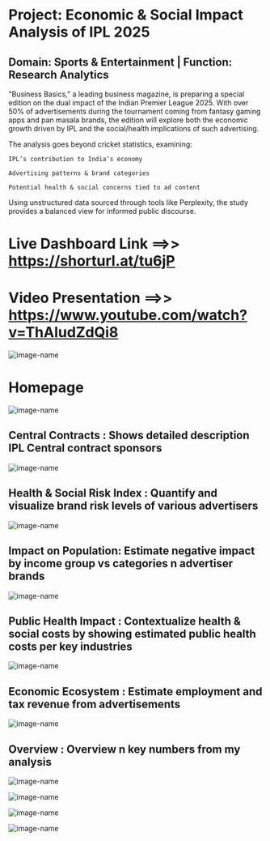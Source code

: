 # Project: Economic & Social Impact Analysis of IPL 2025
## Domain: Sports & Entertainment | Function: Research Analytics

"Business Basics," a leading business magazine, is preparing a special edition on the dual impact of the Indian Premier League 2025. With over 50% of advertisements during the tournament coming from fantasy gaming apps and pan masala brands, the edition will explore both the economic growth driven by IPL and the social/health implications of such advertising.

The analysis goes beyond cricket statistics, examining:

    IPL’s contribution to India’s economy

    Advertising patterns & brand categories

    Potential health & social concerns tied to ad content

Using unstructured data sourced through tools like Perplexity, the study provides a balanced view for informed public discourse.

# Live Dashboard Link ==>>  https://shorturl.at/tu6jP

# Video Presentation ==>> https://www.youtube.com/watch?v=ThAIudZdQi8

![image-name](https://github.com/Vallabesh/IPL-2025-Economic-Growth-vs-Social-Impact-A-Balanced-Analysis/blob/2e167137aab3968a2c0487002cc4a7a0e2b9d5e4/Slide1.JPG)

# Homepage

![image-name](https://github.com/Vallabesh/IPL-2025-Economic-Growth-vs-Social-Impact-A-Balanced-Analysis/blob/2e167137aab3968a2c0487002cc4a7a0e2b9d5e4/Slide2.JPG)

## Central Contracts : Shows detailed description IPL Central contract sponsors

![image-name](https://github.com/Vallabesh/IPL-2025-Economic-Growth-vs-Social-Impact-A-Balanced-Analysis/blob/2e167137aab3968a2c0487002cc4a7a0e2b9d5e4/Slide3.JPG)

## Health & Social Risk Index : Quantify and visualize brand risk levels of various advertisers

![image-name](https://github.com/Vallabesh/IPL-2025-Economic-Growth-vs-Social-Impact-A-Balanced-Analysis/blob/2e167137aab3968a2c0487002cc4a7a0e2b9d5e4/Slide4.JPG)

## Impact on Population: Estimate negative impact by income group vs categories n advertiser brands

![image-name](https://github.com/Vallabesh/IPL-2025-Economic-Growth-vs-Social-Impact-A-Balanced-Analysis/blob/2e167137aab3968a2c0487002cc4a7a0e2b9d5e4/Slide5.JPG)

## Public Health Impact : Contextualize health & social costs by showing estimated public health costs per key industries

![image-name](https://github.com/Vallabesh/IPL-2025-Economic-Growth-vs-Social-Impact-A-Balanced-Analysis/blob/2e167137aab3968a2c0487002cc4a7a0e2b9d5e4/Slide6.JPG)

## Economic Ecosystem : Estimate employment and tax revenue from advertisements

![image-name](https://github.com/Vallabesh/IPL-2025-Economic-Growth-vs-Social-Impact-A-Balanced-Analysis/blob/2e167137aab3968a2c0487002cc4a7a0e2b9d5e4/Slide7.JPG)

## Overview : Overview n key numbers from my analysis

![image-name](https://github.com/Vallabesh/IPL-2025-Economic-Growth-vs-Social-Impact-A-Balanced-Analysis/blob/2e167137aab3968a2c0487002cc4a7a0e2b9d5e4/Slide8.JPG)

![image-name](https://github.com/Vallabesh/IPL-2025-Economic-Growth-vs-Social-Impact-A-Balanced-Analysis/blob/2e167137aab3968a2c0487002cc4a7a0e2b9d5e4/Slide9.JPG)

![image-name](https://github.com/Vallabesh/IPL-2025-Economic-Growth-vs-Social-Impact-A-Balanced-Analysis/blob/2e167137aab3968a2c0487002cc4a7a0e2b9d5e4/Slide10.JPG)

![image-name](https://github.com/Vallabesh/IPL-2025-Economic-Growth-vs-Social-Impact-A-Balanced-Analysis/blob/2e167137aab3968a2c0487002cc4a7a0e2b9d5e4/Slide11.JPG)

